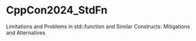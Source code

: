 # CppCon2024_StdFn
Limitations and Problems in std::function and Similar Constructs: Mitigations and Alternatives
